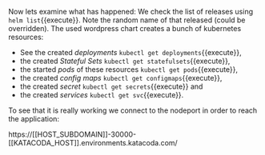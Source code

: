 Now lets examine what has happened:
We check the list of releases using `helm list`{{execute}}. Note the random
name of that released (could be overridden). The used
wordpress chart creates a bunch of kubernetes resources:
* See the created _deployments_ `kubectl get deployments`{{execute}},
* the created _Stateful Sets_ `kubectl get statefulsets`{{execute}},
* the started _pods_ of these resources `kubectl get pods`{{execute}},
* the created _config maps_ `kubectl get configmaps`{{execute}},
* the created _secret_ `kubectl get secrets`{{execute}} and
* the created _services_ `kubectl get svc`{{execute}}.

To see that it is really working we connect to the nodeport in order to reach the application:

https://[[HOST_SUBDOMAIN]]-30000-[[KATACODA_HOST]].environments.katacoda.com/

